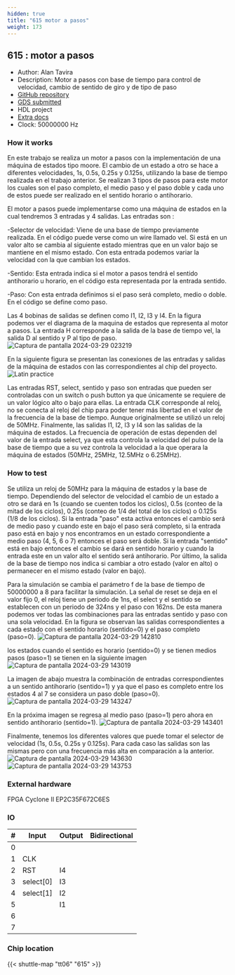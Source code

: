 ```yaml
---
hidden: true
title: "615 motor a pasos"
weight: 173
---
```


## 615 : motor a pasos

* Author: Alan Tavira
* Description: Motor a pasos con base de tiempo para control de velocidad, cambio de sentido de giro y de tipo de paso 
* [GitHub repository](https://github.com/AlanTavira/motor_pasos)
* [GDS submitted](https://github.com/AlanTavira/motor_pasos/actions/runs/8671431248)
* HDL project
* [Extra docs]()
* Clock: 50000000 Hz

<!---

This file is used to generate your project datasheet. Please fill in the information below and delete any unused
sections.

You can also include images in this folder and reference them in the markdown. Each image must be less than
512 kb in size, and the combined size of all images must be less than 1 MB.
-->


### How it works

En este trabajo se realiza un motor a pasos con la implementación de una máquina de estados tipo moore. El cambio de un estado a otro se hace a diferentes velocidades, 1s, 0.5s, 0.25s y 0.125s, utilizando la base de tiempo realizada en el trabajo anterior. Se realizan 3 tipos de pasos para este motor los cuales son el paso completo, el medio paso y el paso doble y cada uno de estos puede ser realizado en el sentido horario o antihorario.

El motor a pasos puede implementarse como una máquina de estados en la cual tendremos 3 entradas y 4 salidas. Las entradas son :

-Selector de velocidad: Viene de una base de tiempo previamente realizada. En el código puede verse como un wire llamado vel. Si está en un valor alto se            cambia al siguiente estado mientras que en un valor bajo se mantiene en el mismo estado. Con esta entrada podemos variar la velocidad con la que cambian los        estados.

-Sentido: Esta entrada indica si el motor a pasos tendrá el sentido antihorario u horario, en el código esta representada por la entrada sentido.

-Paso: Con esta entrada definimos si el paso será completo, medio o doble. En el código se define como paso.

Las 4 bobinas de salidas se definen como I1, I2, I3 y I4.
En la figura podemos ver el diagrama de la maquina de estados que representa al motor a pasos. La entrada H corresponde a la salida de la base de tiempo vel, la salida D al sentido y P al tipo de paso.
![Captura de pantalla 2024-03-29 023219](https://github.com/AlanTavira/motor_pasos/assets/165334805/508a41f1-62bb-4e4e-992f-eff174756aaa)

En la siguiente figura se presentan las conexiones de las entradas y salidas de la máquina de estados con las correspondientes al chip del proyecto.
![Latin practice](https://github.com/AlanTavira/motor_pasos/assets/165334805/67f68115-d9df-45f5-ba97-3f7a0a1f40e0)

Las entradas RST, select, sentido y paso son entradas que pueden ser controladas con un switch o push button ya que únicamente se requiere de un valor lógico alto o bajo para ellas. La entrada CLK corresponde al reloj, no se conecta al reloj del chip para poder tener más libertad en el valor de la frecuencia de la base de tiempo. Aunque originalmente se utilizó un reloj de 50MHz. Finalmente, las salidas I1, I2, I3 y I4 son las salidas de la máquina de estados. La frecuencia de operación de estas dependen del valor de la entrada select, ya que esta controla la velocidad del pulso de la base de tiempo que a su vez controla la velocidad a la que operara la máquina de estados (50MHz, 25MHz, 12.5MHz o 6.25MHz).

### How to test

Se utiliza un reloj de 50MHz para la máquina de estados y la base de tiempo. Dependiendo del selector de velocidad el cambio de un estado a otro se dará en 1s (cuando se cuenten todos los ciclos), 0.5s (conteo de la mitad de los ciclos), 0.25s (conteo de 1/4 del total de los ciclos) o 0.125s (1/8 de los ciclos). Si la entrada "paso" esta activa entonces el cambio será de medio paso y cuando este en bajo el paso será completo, si la entrada paso está en bajo y nos encontramos en un estado correspondiente a medio paso (4, 5, 6 o 7) entonces el paso será doble. Si la entrada "sentido" está en bajo entonces el cambio se dará en sentido horario y cuando la entrada este en un valor alto el sentido será antihorario. Por último, la salida de la base de tiempo nos indica si cambiar a otro estado (valor en alto) o permanecer en el mismo estado (valor en bajo).

Para la simulación se cambia el parámetro f de la base de tiempo de 50000000 a 8 para facilitar la simulación. La señal de reset se deja en el valor fijo 0, el reloj tiene un periodo de 1ns, el select y el sentido se establecen con un periodo de 324ns y el paso con 162ns. De esta manera podemos ver todas las combinaciones para las entradas sentido y paso con una sola velocidad. En la figura se observan las salidas correspondientes a cada estado con el sentido horario (sentido=0) y el paso completo (paso=0).
![Captura de pantalla 2024-03-29 142810](https://github.com/AlanTavira/motor_pasos/assets/165334805/d65b7fc1-5f99-46ff-a7cd-653481c8fb39)

los estados cuando el sentido es horario (sentido=0) y se tienen medios pasos (paso=1) se tienen en la siguiente imagen
![Captura de pantalla 2024-03-29 143019](https://github.com/AlanTavira/motor_pasos/assets/165334805/02d68eb8-24ca-4227-8e61-26c32dc8cc07)

La imagen de abajo muestra la combinación de entradas correspondientes a un sentido antihorario (sentido=1) y ya que el paso es completo entre los estados 4 al 7 se considera un paso doble (paso=0).
![Captura de pantalla 2024-03-29 143247](https://github.com/AlanTavira/motor_pasos/assets/165334805/c24b8aee-4a91-46e3-9f7e-e31c284b158f)

En la próxima imagen se regresa al medio paso (paso=1) pero ahora en sentido antihorario (sentido=1).
![Captura de pantalla 2024-03-29 143401](https://github.com/AlanTavira/motor_pasos/assets/165334805/bd986e90-5792-4880-b192-3a5efff46c84)

Finalmente, tenemos los diferentes valores que puede tomar el selector de velocidad (1s, 0.5s, 0.25s y 0.125s). Para cada caso las salidas son las mismas pero con una frecuencia más alta en comparación a la anterior.
![Captura de pantalla 2024-03-29 143630](https://github.com/AlanTavira/motor_pasos/assets/165334805/1e33055f-3d42-4145-96e2-678d45808ec0)
![Captura de pantalla 2024-03-29 143753](https://github.com/AlanTavira/motor_pasos/assets/165334805/00610d48-d335-4667-94d2-2a0c820199af)

### External hardware

FPGA Cyclone II EP2C35F672C6ES


### IO

| #             | Input    | Output   | Bidirectional   |
| ------------- | -------- | -------- | --------------- |
| 0 |   |   |      |
| 1 | CLK  |   |      |
| 2 | RST  | I4  |      |
| 3 | select[0]  | I3  |      |
| 4 | select[1]  | I2  |      |
| 5 |   | I1  |      |
| 6 |   |   |      |
| 7 |   |   |      |


### Chip location

{{< shuttle-map "tt06" "615" >}}

